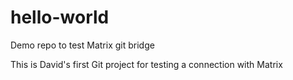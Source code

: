# hello-world
Demo repo to test Matrix git bridge

This is David's first Git project for testing a connection with Matrix
